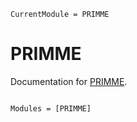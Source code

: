 ```@meta
CurrentModule = PRIMME
```

# PRIMME

Documentation for [PRIMME](https://github.com/rayegun/PRIMME.jl).

```@index
```

```@autodocs
Modules = [PRIMME]
```
